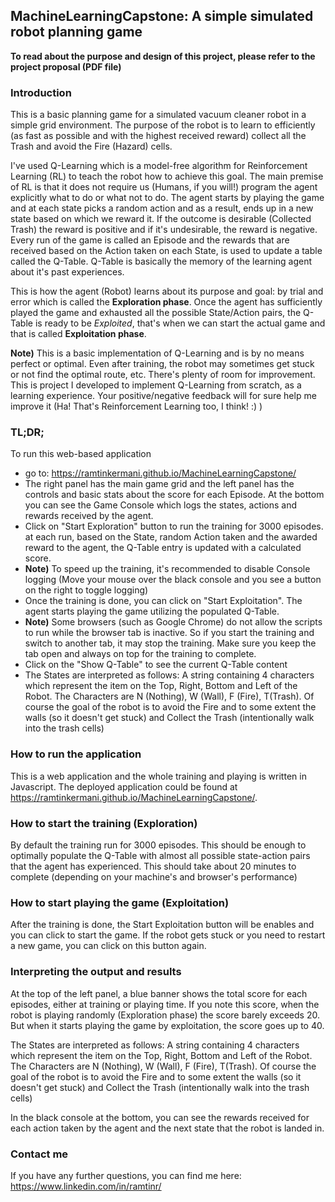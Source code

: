 ## MachineLearningCapstone: A simple simulated robot planning game
**To read about the purpose and design of this project, please refer to the project proposal (PDF file)**

### Introduction
This is a basic planning game for a simulated vacuum cleaner robot in a simple grid environment. The purpose of the robot is to learn to efficiently (as fast as possible and with the highest received reward) collect all the Trash and avoid the Fire (Hazard) cells. 

I've used Q-Learning which is a model-free algorithm for Reinforcement Learning (RL) to teach the robot how to achieve this goal. The main premise of RL is that it does not require us (Humans, if you will!) program the agent explicitly what to do or what not to do. The agent starts by playing the game and at each state picks a random action and as a result, ends up in a new state based on which we reward it. If the outcome is desirable (Collected Trash) the reward is positive and if it's undesirable, the reward is negative. Every run of the game is called an Episode and the rewards that are received based on the Action taken on each State, is used to update a table called the Q-Table. Q-Table is basically the memory of the learning agent about it's past experiences.

This is how the agent (Robot) learns about its purpose and goal: by trial and error which is called the **Exploration phase**. Once the agent has sufficiently played the game and exhausted all the possible State/Action pairs, the Q-Table is ready to be *Exploited*, that's when we can start the actual game and that is called **Exploitation phase**.

**Note)** This is a basic implementation of Q-Learning and is by no means perfect or optimal. Even after training, the robot may sometimes get stuck or not find the optimal route, etc. There's plenty of room for improvement. This is project I developed to implement Q-Learning from scratch, as a learning experience. Your positive/negative feedback will for sure help me improve it (Ha! That's Reinforcement Learning too, I think! :) )

### TL;DR; 
To run this web-based application 
- go to: https://ramtinkermani.github.io/MachineLearningCapstone/
- The right panel has the main game grid and the left panel has the controls and basic stats about the score for each Episode. At the bottom you can see the Game Console which logs the states, actions and rewards received by the agent.
- Click on "Start Exploration" button to run the training for 3000 episodes. at each run, based on the State, random Action taken and the awarded reward to the agent, the Q-Table entry is updated with a calculated score.
- **Note)** To speed up the training, it's recommended to disable Console logging (Move your mouse over the black console and you see a button on the right to toggle logging)
- Once the training is done, you can click on "Start Exploitation". The agent starts playing the game utilizing the populated Q-Table. 
- **Note)** Some browsers (such as Google Chrome) do not allow the scripts to run while the browser tab is inactive. So if you start the training and switch to another tab, it may stop the training. Make sure you keep the tab open and always on top for the training to complete.
- Click on the "Show Q-Table" to see the current Q-Table content
- The States are interpreted as follows: A string containing 4 characters which represent the item on the Top, Right, Bottom and Left of the Robot. The Characters are N (Nothing), W (Wall), F (Fire), T(Trash). Of course the goal of the robot is to avoid the Fire and to some extent the walls (so it doesn't get stuck) and Collect the Trash (intentionally walk into the trash cells)

### How to run the application
This is a web application and the whole training and playing is written in Javascript. The deployed application could be found at https://ramtinkermani.github.io/MachineLearningCapstone/.

### How to start the training (Exploration)
By default the training run for 3000 episodes. This should be enough to optimally populate the Q-Table with almost all possible state-action pairs that the agent has experienced. This should take about 20 minutes to complete (depending on your machine's and browser's performance)

### How to start playing the game (Exploitation)
After the training is done, the Start Exploitation button will be enables and you can click to start the game. If the robot gets stuck or you need to restart a new game, you can click on this button again.

### Interpreting the output and results
At the top of the left panel, a blue banner shows the total score for each episodes, either at training or playing time. If you note this score, when the robot is playing randomly (Exploration phase) the score barely exceeds 20. But when it starts playing the game by exploitation, the score goes up to 40.

The States are interpreted as follows: A string containing 4 characters which represent the item on the Top, Right, Bottom and Left of the Robot. The Characters are N (Nothing), W (Wall), F (Fire), T(Trash). Of course the goal of the robot is to avoid the Fire and to some extent the walls (so it doesn't get stuck) and Collect the Trash (intentionally walk into the trash cells)

In the black console at the bottom, you can see the rewards received for each action taken by the agent and the next state that the robot is landed in.

### Contact me
If you have any further questions, you can find me here:
https://www.linkedin.com/in/ramtinr/
